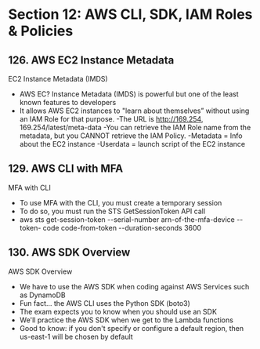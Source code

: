 # Section 12: AWS CLI, SDK, IAM Roles & Policies

## 126. AWS EC2 Instance Metadata

EC2 Instance Metadata (IMDS)

- AWS EC? Instance Metadata (IMDS) is powerful but one of the least known
features to developers
- It allows AWS EC2 instances to "learn about themselves” without using an
IAM Role for that purpose.
-The URL is http://169.254, 169.254/latest/meta-data
-You can retrieve the IAM Role name from the metadata, but you CANNOT
retrieve the IAM Policy.
-Metadata = Info about the EC2 instance
-Userdata = launch script of the EC2 instance

## 129. AWS CLI with MFA

MFA with CLI

- To use MFA with the CLI, you must create a temporary session
- To do so, you must run the STS GetSessionToken API call
- aws sts get-session-token --serial-number arn-of-the-mfa-device --token- code code-from-token --duration-seconds 3600

## 130. AWS SDK Overview

AWS SDK Overview

- We have to use the AWS SDK when coding against AWS Services such
as DynamoDB
- Fun fact... the AWS CLI uses the Python SDK (boto3)
- The exam expects you to know when you should use an SDK
- We'll practice the AWS SDK when we get to the Lambda functions
- Good to know: if you don't specify or configure a default region, then
us-east-1 will be chosen by default